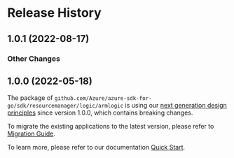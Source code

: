 # Release History

## 1.0.1 (2022-08-17)
### Other Changes


## 1.0.0 (2022-05-18)

The package of `github.com/Azure/azure-sdk-for-go/sdk/resourcemanager/logic/armlogic` is using our [next generation design principles](https://azure.github.io/azure-sdk/general_introduction.html) since version 1.0.0, which contains breaking changes.

To migrate the existing applications to the latest version, please refer to [Migration Guide](https://aka.ms/azsdk/go/mgmt/migration).

To learn more, please refer to our documentation [Quick Start](https://aka.ms/azsdk/go/mgmt).